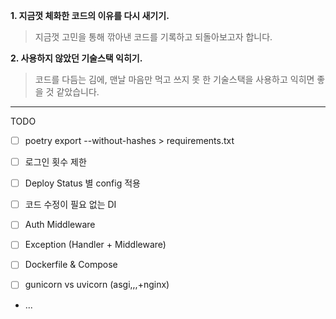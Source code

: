 **1. 지금껏 체화한 코드의 이유를 다시 새기기.**
 > 지금껏 고민을 통해 깎아낸 코드를 기록하고 되돌아보고자 합니다.
 
**2. 사용하지 않았던 기술스택 익히기.**
  > 코드를 다듬는 김에, 맨날 마음만 먹고 쓰지 못 한 기술스택을 사용하고 익히면 좋을 것 같았습니다.


----
TODO
- [ ] poetry export --without-hashes > requirements.txt

- [ ] 로그인 횟수 제한
- [ ] Deploy Status 별 config 적용
- [ ] 코드 수정이 필요 없는 DI
- [ ] Auth Middleware
- [ ] Exception (Handler + Middleware)
- [ ] Dockerfile & Compose
- [ ] gunicorn vs uvicorn (asgi,,,+nginx)
- ...
